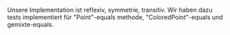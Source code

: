 Unsere Implementation ist reflexiv, symmetrie, transitiv. Wir haben dazu tests implementiert
für "Point"-equals methode, "ColoredPoint"-equals und gemixte-equals.


